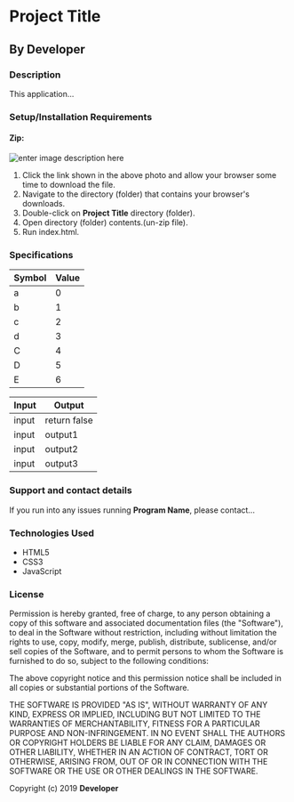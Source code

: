 # Project Title

## By **Developer**

### Description

This application...

### Setup/Installation Requirements

#### Zip:

![enter image description here](https://i.imgur.com/UStodOA.jpg "read")

 1. Click the link shown in the above photo and allow your browser some time to download the file.
 2. Navigate to the directory (folder) that contains your browser's downloads.
 3. Double-click on **Project Title** directory (folder).
 4. Open directory (folder) contents.(un-zip file).
 5. Run index.html.

### Specifications

|Symbol| Value  |
|---|---|
|a|0|
|b|1|
|c|2|
|d|3|
|C|4|
|D|5|
|E|6|

|Input|Output|
|---|---|
|input|return false|
|input|output1|
|input|output2|
|input|output3|

### Support and contact details

If you run into any issues running **Program Name**, please contact...

### Technologies Used

 - HTML5
 - CSS3
 - JavaScript

### License

Permission is hereby granted, free of charge, to any person obtaining a copy of this software and associated documentation files (the "Software"), to deal in the Software without restriction, including without limitation the rights to use, copy, modify, merge, publish, distribute, sublicense, and/or sell copies of the Software, and to permit persons to whom the Software is furnished to do so, subject to the following conditions:

The above copyright notice and this permission notice shall be included in all copies or substantial portions of the Software.

THE SOFTWARE IS PROVIDED "AS IS", WITHOUT WARRANTY OF ANY KIND, EXPRESS OR IMPLIED, INCLUDING BUT NOT LIMITED TO THE WARRANTIES OF MERCHANTABILITY, FITNESS FOR A PARTICULAR PURPOSE AND NON-INFRINGEMENT. IN NO EVENT SHALL THE AUTHORS OR COPYRIGHT HOLDERS BE LIABLE FOR ANY CLAIM, DAMAGES OR OTHER LIABILITY, WHETHER IN AN ACTION OF CONTRACT, TORT OR OTHERWISE, ARISING FROM, OUT OF OR IN CONNECTION WITH THE SOFTWARE OR THE USE OR OTHER DEALINGS IN THE SOFTWARE.

Copyright (c) 2019 **Developer**

